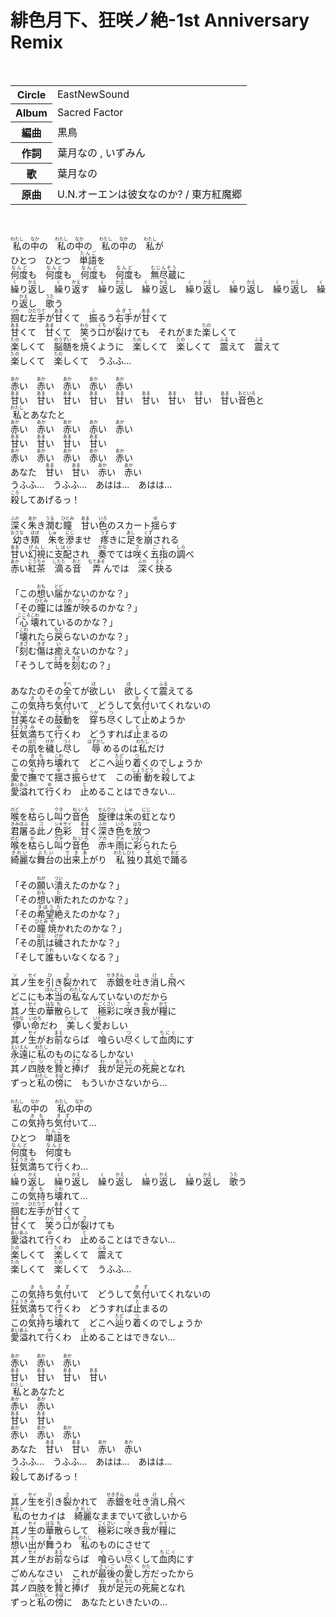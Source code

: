 <h1>緋色月下、狂咲ノ絶-1st Anniversary Remix</h1>
<br>
<table>
<tbody>
<tr>
<th>Circle</th>
<td>EastNewSound</td>
</tr>
<tr>
<th>Album</th>
<td>Sacred Factor</td>
</tr>
<tr>
<th>編曲</th>
<td>黒鳥</td>
</tr>
<tr>
<th>作詞</th>
<td>葉月なの , いずみん</td>
</tr>
<tr>
<th>歌</th>
<td>葉月なの</td>
</tr>
<tr>
<th>原曲</th>
<td>U.N.オーエンは彼女なのか? / 東方紅魔郷</td>
</tr>
</tbody>
</table>
<br>
<br>
<div>
<ruby>私<rp>(</rp><rt>わたし</rt><rp>)</rp></ruby>の<ruby>中<rp>(</rp><rt>なか</rt><rp>)</rp></ruby>の　<ruby>私<rp>(</rp><rt>わたし</rt><rp>)</rp></ruby>の<ruby>中<rp>(</rp><rt>なか</rt><rp>)</rp></ruby>の　<ruby>私<rp>(</rp><rt>わたし</rt><rp>)</rp></ruby>の<ruby>中<rp>(</rp><rt>なか</rt><rp>)</rp></ruby>の　<ruby>私<rp>(</rp><rt>わたし</rt><rp>)</rp></ruby>が<br>
ひとつ　ひとつ　<ruby>単語<rp>(</rp><rt>たんご</rt><rp>)</rp></ruby>を<br>
<ruby>何度<rp>(</rp><rt>なんど</rt><rp>)</rp></ruby>も　<ruby>何度<rp>(</rp><rt>なんど</rt><rp>)</rp></ruby>も　<ruby>何度<rp>(</rp><rt>なんど</rt><rp>)</rp></ruby>も　<ruby>何度<rp>(</rp><rt>なんど</rt><rp>)</rp></ruby>も　<ruby>無尽蔵<rp>(</rp><rt>むじんぞう</rt><rp>)</rp></ruby>に<br>
<ruby>繰<rp>(</rp><rt>く</rt><rp>)</rp></ruby>り<ruby>返<rp>(</rp><rt>かえ</rt><rp>)</rp></ruby>し　<ruby>繰<rp>(</rp><rt>く</rt><rp>)</rp></ruby>り<ruby>返<rp>(</rp><rt>かえ</rt><rp>)</rp></ruby>す　<ruby>繰<rp>(</rp><rt>く</rt><rp>)</rp></ruby>り<ruby>返<rp>(</rp><rt>かえ</rt><rp>)</rp></ruby>し　<ruby>繰<rp>(</rp><rt>く</rt><rp>)</rp></ruby>り<ruby>返<rp>(</rp><rt>かえ</rt><rp>)</rp></ruby>し　<ruby>繰<rp>(</rp><rt>く</rt><rp>)</rp></ruby>り<ruby>返<rp>(</rp><rt>かえ</rt><rp>)</rp></ruby>し　<ruby>繰<rp>(</rp><rt>く</rt><rp>)</rp></ruby>り<ruby>返<rp>(</rp><rt>かえ</rt><rp>)</rp></ruby>し　<ruby>繰<rp>(</rp><rt>く</rt><rp>)</rp></ruby>り<ruby>返<rp>(</rp><rt>かえ</rt><rp>)</rp></ruby>し　<ruby>繰<rp>(</rp><rt>く</rt><rp>)</rp></ruby>り<ruby>返<rp>(</rp><rt>かえ</rt><rp>)</rp></ruby>し　<ruby>歌<rp>(</rp><rt>うた</rt><rp>)</rp></ruby>う<br>
<ruby>掴<rp>(</rp><rt>つか</rt><rp>)</rp></ruby>む<ruby>左手<rp>(</rp><rt>ひだりて</rt><rp>)</rp></ruby>が<ruby>甘<rp>(</rp><rt>あま</rt><rp>)</rp></ruby>くて　<ruby>振<rp>(</rp><rt>ふ</rt><rp>)</rp></ruby>るう<ruby>右手<rp>(</rp><rt>みぎて</rt><rp>)</rp></ruby>が<ruby>甘<rp>(</rp><rt>あま</rt><rp>)</rp></ruby>くて<br>
<ruby>甘<rp>(</rp><rt>あま</rt><rp>)</rp></ruby>くて　<ruby>甘<rp>(</rp><rt>あま</rt><rp>)</rp></ruby>くて　<ruby>笑<rp>(</rp><rt>わら</rt><rp>)</rp></ruby>う<ruby>口<rp>(</rp><rt>くち</rt><rp>)</rp></ruby>が<ruby>裂<rp>(</rp><rt>さ</rt><rp>)</rp></ruby>けても　それがまた<ruby>楽<rp>(</rp><rt>たの</rt><rp>)</rp></ruby>しくて<br>
<ruby>楽<rp>(</rp><rt>たの</rt><rp>)</rp></ruby>しくて　<ruby>脳髄<rp>(</rp><rt>のうずい</rt><rp>)</rp></ruby>を<ruby>焼<rp>(</rp><rt>や</rt><rp>)</rp></ruby>くように　<ruby>楽<rp>(</rp><rt>たの</rt><rp>)</rp></ruby>しくて　<ruby>楽<rp>(</rp><rt>たの</rt><rp>)</rp></ruby>しくて　<ruby>震<rp>(</rp><rt>ふる</rt><rp>)</rp></ruby>えて　<ruby>震<rp>(</rp><rt>ふる</rt><rp>)</rp></ruby>えて<br>
<ruby>楽<rp>(</rp><rt>たの</rt><rp>)</rp></ruby>しくて　<ruby>楽<rp>(</rp><rt>たの</rt><rp>)</rp></ruby>しくて　うふふ…<br>
<br>
<ruby>赤<rp>(</rp><rt>あか</rt><rp>)</rp></ruby>い　<ruby>赤<rp>(</rp><rt>あか</rt><rp>)</rp></ruby>い　<ruby>赤<rp>(</rp><rt>あか</rt><rp>)</rp></ruby>い　<ruby>赤<rp>(</rp><rt>あか</rt><rp>)</rp></ruby>い　<ruby>赤<rp>(</rp><rt>あか</rt><rp>)</rp></ruby>い<br>
<ruby>甘<rp>(</rp><rt>あま</rt><rp>)</rp></ruby>い　<ruby>甘<rp>(</rp><rt>あま</rt><rp>)</rp></ruby>い　<ruby>甘<rp>(</rp><rt>あま</rt><rp>)</rp></ruby>い　<ruby>甘<rp>(</rp><rt>あま</rt><rp>)</rp></ruby>い　<ruby>甘<rp>(</rp><rt>あま</rt><rp>)</rp></ruby>い　<ruby>甘<rp>(</rp><rt>あま</rt><rp>)</rp></ruby>い　<ruby>甘<rp>(</rp><rt>あま</rt><rp>)</rp></ruby>い　<ruby>甘<rp>(</rp><rt>あま</rt><rp>)</rp></ruby>い　<ruby>甘<rp>(</rp><rt>あま</rt><rp>)</rp></ruby>い<ruby>音色<rp>(</rp><rt>おといろ</rt><rp>)</rp></ruby>と<br>
<ruby>私<rp>(</rp><rt>わたし</rt><rp>)</rp></ruby>とあなたと<br>
<ruby>赤<rp>(</rp><rt>あか</rt><rp>)</rp></ruby>い　<ruby>赤<rp>(</rp><rt>あか</rt><rp>)</rp></ruby>い　<ruby>赤<rp>(</rp><rt>あか</rt><rp>)</rp></ruby>い　<ruby>赤<rp>(</rp><rt>あか</rt><rp>)</rp></ruby>い　<ruby>赤<rp>(</rp><rt>あか</rt><rp>)</rp></ruby>い<br>
<ruby>甘<rp>(</rp><rt>あま</rt><rp>)</rp></ruby>い　<ruby>甘<rp>(</rp><rt>あま</rt><rp>)</rp></ruby>い　<ruby>甘<rp>(</rp><rt>あま</rt><rp>)</rp></ruby>い　<ruby>甘<rp>(</rp><rt>あま</rt><rp>)</rp></ruby>い<br>
<ruby>赤<rp>(</rp><rt>あか</rt><rp>)</rp></ruby>い　<ruby>赤<rp>(</rp><rt>あか</rt><rp>)</rp></ruby>い　<ruby>赤<rp>(</rp><rt>あか</rt><rp>)</rp></ruby>い　<ruby>赤<rp>(</rp><rt>あか</rt><rp>)</rp></ruby>い　<ruby>赤<rp>(</rp><rt>あか</rt><rp>)</rp></ruby>い<br>
あなた　<ruby>甘<rp>(</rp><rt>あま</rt><rp>)</rp></ruby>い　<ruby>甘<rp>(</rp><rt>あま</rt><rp>)</rp></ruby>い　<ruby>赤<rp>(</rp><rt>あか</rt><rp>)</rp></ruby>い　<ruby>赤<rp>(</rp><rt>あか</rt><rp>)</rp></ruby>い<br>
うふふ...　うふふ...　あはは...　あはは...<br>
<ruby>殺<rp>(</rp><rt>ころ</rt><rp>)</rp></ruby>してあげるっ！<br>
<br>
<ruby>深<rp>(</rp><rt>ふか</rt><rp>)</rp></ruby>く<ruby>朱<rp>(</rp><rt>あか</rt><rp>)</rp></ruby>き<ruby>潤<rp>(</rp><rt>うる</rt><rp>)</rp></ruby>む<ruby>瞳<rp>(</rp><rt>ひとみ</rt><rp>)</rp></ruby>　<ruby>甘<rp>(</rp><rt>あま</rt><rp>)</rp></ruby>い<ruby>色<rp>(</rp><rt>いろ</rt><rp>)</rp></ruby>のスカート<ruby>揺<rp>(</rp><rt>ゆ</rt><rp>)</rp></ruby>らす<br>
<ruby>幼<rp>(</rp><rt>おさな</rt><rp>)</rp></ruby>き<ruby>頬<rp>(</rp><rt>ほほ</rt><rp>)</rp></ruby>　<ruby>朱<rp>(</rp><rt>しゅ</rt><rp>)</rp></ruby>を<ruby>滲<rp>(</rp><rt>にじ</rt><rp>)</rp></ruby>ませ　<ruby>疼<rp>(</rp><rt>うず</rt><rp>)</rp></ruby>きに<ruby>足<rp>(</rp><rt>あし</rt><rp>)</rp></ruby>を<ruby>崩<rp>(</rp><rt>くず</rt><rp>)</rp></ruby>される<br>
<ruby>甘<rp>(</rp><rt>あま</rt><rp>)</rp></ruby>い<ruby>幻視<rp>(</rp><rt>げんし</rt><rp>)</rp></ruby>に<ruby>支配<rp>(</rp><rt>しはい</rt><rp>)</rp></ruby>され　<ruby>奏<rp>(</rp><rt>かな</rt><rp>)</rp></ruby>でては<ruby>咲<rp>(</rp><rt>さ</rt><rp>)</rp></ruby>く<ruby>五指<rp>(</rp><rt>ごし</rt><rp>)</rp></ruby>の<ruby>調<rp>(</rp><rt>しら</rt><rp>)</rp></ruby>べ<br>
<ruby>赤<rp>(</rp><rt>あか</rt><rp>)</rp></ruby>い<ruby>紅茶<rp>(</rp><rt>こうちゃ</rt><rp>)</rp></ruby>　<ruby>滴<rp>(</rp><rt>したた</rt><rp>)</rp></ruby>る<ruby>音<rp>(</rp><rt>おと</rt><rp>)</rp></ruby>　<ruby>弄<rp>(</rp><rt>もてあそ</rt><rp>)</rp></ruby>んでは　<ruby>深<rp>(</rp><rt>ふか</rt><rp>)</rp></ruby>く<ruby>抉<rp>(</rp><rt>えぐ</rt><rp>)</rp></ruby>る<br>
<br>
「この<ruby>想<rp>(</rp><rt>おも</rt><rp>)</rp></ruby>い<ruby>届<rp>(</rp><rt>とど</rt><rp>)</rp></ruby>かないのかな？」<br>
「その<ruby>瞳<rp>(</rp><rt>ひとみ</rt><rp>)</rp></ruby>には<ruby>誰<rp>(</rp><rt>だれ</rt><rp>)</rp></ruby>が<ruby>映<rp>(</rp><rt>うつ</rt><rp>)</rp></ruby>るのかな？」<br>
「<ruby>心<rp>(</rp><rt>こころ</rt><rp>)</rp></ruby><ruby>壊<rp>(</rp><rt>こわ</rt><rp>)</rp></ruby>れているのかな？」<br>
「<ruby>壊<rp>(</rp><rt>こわ</rt><rp>)</rp></ruby>れたら<ruby>戻<rp>(</rp><rt>もど</rt><rp>)</rp></ruby>らないのかな？」<br>
「<ruby>刻<rp>(</rp><rt>きざ</rt><rp>)</rp></ruby>む<ruby>傷<rp>(</rp><rt>きず</rt><rp>)</rp></ruby>は<ruby>癒<rp>(</rp><rt>い</rt><rp>)</rp></ruby>えないのかな？」<br>
「そうして<ruby>時<rp>(</rp><rt>とき</rt><rp>)</rp></ruby>を<ruby>刻<rp>(</rp><rt>きざ</rt><rp>)</rp></ruby>むの？」<br>
<br>
あなたのその<ruby>全<rp>(</rp><rt>すべ</rt><rp>)</rp></ruby>てが<ruby>欲<rp>(</rp><rt>ほ</rt><rp>)</rp></ruby>しい　<ruby>欲<rp>(</rp><rt>ほ</rt><rp>)</rp></ruby>しくて<ruby>震<rp>(</rp><rt>ふる</rt><rp>)</rp></ruby>えてる<br>
この<ruby>気持<rp>(</rp><rt>きも</rt><rp>)</rp></ruby>ち<ruby>気付<rp>(</rp><rt>きず</rt><rp>)</rp></ruby>いて　どうして<ruby>気付<rp>(</rp><rt>きず</rt><rp>)</rp></ruby>いてくれないの<br>
<ruby>甘美<rp>(</rp><rt>かんび</rt><rp>)</rp></ruby>なその<ruby>鼓動<rp>(</rp><rt>こどう</rt><rp>)</rp></ruby>を　<ruby>穿<rp>(</rp><rt>うが</rt><rp>)</rp></ruby>ち<ruby>尽<rp>(</rp><rt>つ</rt><rp>)</rp></ruby>くして<ruby>止<rp>(</rp><rt>と</rt><rp>)</rp></ruby>めようか<br>
<ruby>狂気<rp>(</rp><rt>きょうき</rt><rp>)</rp></ruby><ruby>満<rp>(</rp><rt>み</rt><rp>)</rp></ruby>ちて<ruby>行<rp>(</rp><rt>ゆ</rt><rp>)</rp></ruby>くわ　どうすれば<ruby>止<rp>(</rp><rt>と</rt><rp>)</rp></ruby>まるの<br>
その<ruby>肌<rp>(</rp><rt>はだ</rt><rp>)</rp></ruby>を<ruby>穢<rp>(</rp><rt>けが</rt><rp>)</rp></ruby>し<ruby>尽<rp>(</rp><rt>つく</rt><rp>)</rp></ruby>し　<ruby>辱<rp>(</rp><rt>はずかし</rt><rp>)</rp></ruby>めるのは<ruby>私<rp>(</rp><rt>わたし</rt><rp>)</rp></ruby>だけ<br>
この<ruby>気持<rp>(</rp><rt>きも</rt><rp>)</rp></ruby>ち<ruby>壊<rp>(</rp><rt>こわ</rt><rp>)</rp></ruby>れて　どこへ<ruby>辿<rp>(</rp><rt>たど</rt><rp>)</rp></ruby>り<ruby>着<rp>(</rp><rt>つ</rt><rp>)</rp></ruby>くのでしょうか<br>
<ruby>愛<rp>(</rp><rt>め</rt><rp>)</rp></ruby>で<ruby>撫<rp>(</rp><rt>な</rt><rp>)</rp></ruby>でて<ruby>揺<rp>(</rp><rt>ゆ</rt><rp>)</rp></ruby>さ<ruby>振<rp>(</rp><rt>ぶ</rt><rp>)</rp></ruby>らせて　この<ruby>衝動<rp>(</rp><rt>しょうどう</rt><rp>)</rp></ruby>を<ruby>殺<rp>(</rp><rt>ころ</rt><rp>)</rp></ruby>してよ<br>
<ruby>愛<rp>(</rp><rt>あい</rt><rp>)</rp></ruby><ruby>溢<rp>(</rp><rt>あふ</rt><rp>)</rp></ruby>れて<ruby>行<rp>(</rp><rt>ゆ</rt><rp>)</rp></ruby>くわ　<ruby>止<rp>(</rp><rt>と</rt><rp>)</rp></ruby>めることはできない…<br>
<br>
<ruby>喉<rp>(</rp><rt>のど</rt><rp>)</rp></ruby>を<ruby>枯<rp>(</rp><rt>か</rt><rp>)</rp></ruby>らし<ruby>叫<rp>(</rp><rt>ウタ</rt><rp>)</rp></ruby>ウ<ruby>音色<rp>(</rp><rt>ねいろ</rt><rp>)</rp></ruby>　<ruby>旋律<rp>(</rp><rt>せんりつ</rt><rp>)</rp></ruby>は<ruby>朱<rp>(</rp><rt>しゅ</rt><rp>)</rp></ruby>の<ruby>虹<rp>(</rp><rt>にじ</rt><rp>)</rp></ruby>となり<br>
<ruby>君<rp>(</rp><rt>きみ</rt><rp>)</rp></ruby><ruby>屠<rp>(</rp><rt>ほふ</rt><rp>)</rp></ruby>る<ruby>此<rp>(</rp><rt>コ</rt><rp>)</rp></ruby>ノ<ruby>色彩<rp>(</rp><rt>シキサイ</rt><rp>)</rp></ruby>　<ruby>甘<rp>(</rp><rt>あま</rt><rp>)</rp></ruby>く<ruby>深<rp>(</rp><rt>ふか</rt><rp>)</rp></ruby>き<ruby>色<rp>(</rp><rt>いろ</rt><rp>)</rp></ruby>を<ruby>放<rp>(</rp><rt>はな</rt><rp>)</rp></ruby>つ<br>
<ruby>喉<rp>(</rp><rt>のど</rt><rp>)</rp></ruby>を<ruby>枯<rp>(</rp><rt>か</rt><rp>)</rp></ruby>らし<ruby>叫<rp>(</rp><rt>ウタ</rt><rp>)</rp></ruby>ウ<ruby>音色<rp>(</rp><rt>ねいろ</rt><rp>)</rp></ruby>　<ruby>赤<rp>(</rp><rt>アカ</rt><rp>)</rp></ruby>キ<ruby>雨<rp>(</rp><rt>アメ</rt><rp>)</rp></ruby>に<ruby>彩<rp>(</rp><rt>いろど</rt><rp>)</rp></ruby>られたら<br>
<ruby>綺麗<rp>(</rp><rt>きれい</rt><rp>)</rp></ruby>な<ruby>舞台<rp>(</rp><rt>ぶたい</rt><rp>)</rp></ruby>の<ruby>出来<rp>(</rp><rt>でき</rt><rp>)</rp></ruby><ruby>上<rp>(</rp><rt>あ</rt><rp>)</rp></ruby>がり　<ruby>私<rp>(</rp><rt>わたし</rt><rp>)</rp></ruby><ruby>独<rp>(</rp><rt>ひと</rt><rp>)</rp></ruby>り<ruby>其処<rp>(</rp><rt>そこ</rt><rp>)</rp></ruby>で<ruby>踊<rp>(</rp><rt>おど</rt><rp>)</rp></ruby>る<br>
<br>
「その<ruby>願<rp>(</rp><rt>ねが</rt><rp>)</rp></ruby>い<ruby>潰<rp>(</rp><rt>つい</rt><rp>)</rp></ruby>えたのかな？」<br>
「その<ruby>想<rp>(</rp><rt>おも</rt><rp>)</rp></ruby>い<ruby>断<rp>(</rp><rt>た</rt><rp>)</rp></ruby>たれたのかな？」<br>
「その<ruby>希望<rp>(</rp><rt>きぼう</rt><rp>)</rp></ruby><ruby>絶<rp>(</rp><rt>た</rt><rp>)</rp></ruby>えたのかな？」<br>
「その<ruby>瞳<rp>(</rp><rt>ひとみ</rt><rp>)</rp></ruby><ruby>焼<rp>(</rp><rt>や</rt><rp>)</rp></ruby>かれたのかな？」<br>
「その<ruby>肌<rp>(</rp><rt>はだ</rt><rp>)</rp></ruby>は<ruby>穢<rp>(</rp><rt>けが</rt><rp>)</rp></ruby>されたかな？」<br>
「そして<ruby>誰<rp>(</rp><rt>だれ</rt><rp>)</rp></ruby>もいなくなる？」<br>
<br>
<ruby>其<rp>(</rp><rt>ソ</rt><rp>)</rp></ruby>ノ<ruby>生<rp>(</rp><rt>セイ</rt><rp>)</rp></ruby>を<ruby>引<rp>(</rp><rt>ひ</rt><rp>)</rp></ruby>き<ruby>裂<rp>(</rp><rt>さ</rt><rp>)</rp></ruby>かれて　<ruby>赤銀<rp>(</rp><rt>せきぎん</rt><rp>)</rp></ruby>を<ruby>吐<rp>(</rp><rt>は</rt><rp>)</rp></ruby>き<ruby>消<rp>(</rp><rt>け</rt><rp>)</rp></ruby>し<ruby>飛<rp>(</rp><rt>と</rt><rp>)</rp></ruby>べ<br>
どこにも<ruby>本当<rp>(</rp><rt>ほんとう</rt><rp>)</rp></ruby>の<ruby>私<rp>(</rp><rt>わたし</rt><rp>)</rp></ruby>なんていないのだから<br>
<ruby>其<rp>(</rp><rt>ソ</rt><rp>)</rp></ruby>ノ<ruby>生<rp>(</rp><rt>セイ</rt><rp>)</rp></ruby>の<ruby>華<rp>(</rp><rt>はな</rt><rp>)</rp></ruby><ruby>散<rp>(</rp><rt>ち</rt><rp>)</rp></ruby>らして　<ruby>極彩<rp>(</rp><rt>ごくさい</rt><rp>)</rp></ruby>に<ruby>咲<rp>(</rp><rt>さ</rt><rp>)</rp></ruby>き<ruby>我<rp>(</rp><rt>わ</rt><rp>)</rp></ruby>が<ruby>糧<rp>(</rp><rt>かて</rt><rp>)</rp></ruby>に<br>
<ruby>儚<rp>(</rp><rt>はかな</rt><rp>)</rp></ruby>い<ruby>命<rp>(</rp><rt>いのち</rt><rp>)</rp></ruby>だわ　<ruby>美<rp>(</rp><rt>うつく</rt><rp>)</rp></ruby>しく<ruby>愛<rp>(</rp><rt>いと</rt><rp>)</rp></ruby>おしい<br>
<ruby>其<rp>(</rp><rt>ソ</rt><rp>)</rp></ruby>ノ<ruby>生<rp>(</rp><rt>セイ</rt><rp>)</rp></ruby>がお<ruby>前<rp>(</rp><rt>まえ</rt><rp>)</rp></ruby>ならば　<ruby>喰<rp>(</rp><rt>く</rt><rp>)</rp></ruby>らい<ruby>尽<rp>(</rp><rt>つ</rt><rp>)</rp></ruby>くして<ruby>血肉<rp>(</rp><rt>ちにく</rt><rp>)</rp></ruby>にす<br>
<ruby>永遠<rp>(</rp><rt>えいえん</rt><rp>)</rp></ruby>に<ruby>私<rp>(</rp><rt>わたし</rt><rp>)</rp></ruby>のものになるしかない<br>
<ruby>其<rp>(</rp><rt>ソ</rt><rp>)</rp></ruby>ノ<ruby>四肢<rp>(</rp><rt>シシ</rt><rp>)</rp></ruby>を<ruby>贄<rp>(</rp><rt>にえ</rt><rp>)</rp></ruby>と<ruby>捧<rp>(</rp><rt>ささ</rt><rp>)</rp></ruby>げ　<ruby>我<rp>(</rp><rt>わ</rt><rp>)</rp></ruby>が<ruby>足元<rp>(</rp><rt>あしもと</rt><rp>)</rp></ruby>の<ruby>死屍<rp>(</rp><rt>しし</rt><rp>)</rp></ruby>となれ<br>
ずっと<ruby>私<rp>(</rp><rt>わたし</rt><rp>)</rp></ruby>の<ruby>傍<rp>(</rp><rt>そば</rt><rp>)</rp></ruby>に　もういかさないから…<br>
<br>
<ruby>私<rp>(</rp><rt>わたし</rt><rp>)</rp></ruby>の<ruby>中<rp>(</rp><rt>なか</rt><rp>)</rp></ruby>の　<ruby>私<rp>(</rp><rt>わたし</rt><rp>)</rp></ruby>の<ruby>中<rp>(</rp><rt>なか</rt><rp>)</rp></ruby>の<br>
この<ruby>気持<rp>(</rp><rt>きも</rt><rp>)</rp></ruby>ち<ruby>気付<rp>(</rp><rt>きず</rt><rp>)</rp></ruby>いて…<br>
ひとつ　<ruby>単語<rp>(</rp><rt>たんご</rt><rp>)</rp></ruby>を<br>
<ruby>何度<rp>(</rp><rt>なんど</rt><rp>)</rp></ruby>も　<ruby>何度<rp>(</rp><rt>なんど</rt><rp>)</rp></ruby>も<br>
<ruby>狂気<rp>(</rp><rt>きょうき</rt><rp>)</rp></ruby><ruby>満<rp>(</rp><rt>み</rt><rp>)</rp></ruby>ちて<ruby>行<rp>(</rp><rt>ゆ</rt><rp>)</rp></ruby>くわ…<br>
<ruby>繰<rp>(</rp><rt>く</rt><rp>)</rp></ruby>り<ruby>返<rp>(</rp><rt>かえ</rt><rp>)</rp></ruby>し　<ruby>繰<rp>(</rp><rt>く</rt><rp>)</rp></ruby>り<ruby>返<rp>(</rp><rt>かえ</rt><rp>)</rp></ruby>し　<ruby>繰<rp>(</rp><rt>く</rt><rp>)</rp></ruby>り<ruby>返<rp>(</rp><rt>かえ</rt><rp>)</rp></ruby>し　<ruby>繰<rp>(</rp><rt>く</rt><rp>)</rp></ruby>り<ruby>返<rp>(</rp><rt>かえ</rt><rp>)</rp></ruby>し　<ruby>繰<rp>(</rp><rt>く</rt><rp>)</rp></ruby>り<ruby>返<rp>(</rp><rt>かえ</rt><rp>)</rp></ruby>し　<ruby>歌<rp>(</rp><rt>うた</rt><rp>)</rp></ruby>う<br>
この<ruby>気持<rp>(</rp><rt>きも</rt><rp>)</rp></ruby>ち<ruby>壊<rp>(</rp><rt>こわ</rt><rp>)</rp></ruby>れて…<br>
<ruby>掴<rp>(</rp><rt>つか</rt><rp>)</rp></ruby>む<ruby>左手<rp>(</rp><rt>ひだりて</rt><rp>)</rp></ruby>が<ruby>甘<rp>(</rp><rt>あま</rt><rp>)</rp></ruby>くて<br>
<ruby>甘<rp>(</rp><rt>あま</rt><rp>)</rp></ruby>くて　<ruby>笑<rp>(</rp><rt>わら</rt><rp>)</rp></ruby>う<ruby>口<rp>(</rp><rt>くち</rt><rp>)</rp></ruby>が<ruby>裂<rp>(</rp><rt>さ</rt><rp>)</rp></ruby>けても<br>
<ruby>愛<rp>(</rp><rt>あい</rt><rp>)</rp></ruby><ruby>溢<rp>(</rp><rt>あふ</rt><rp>)</rp></ruby>れて<ruby>行<rp>(</rp><rt>ゆ</rt><rp>)</rp></ruby>くわ　<ruby>止<rp>(</rp><rt>と</rt><rp>)</rp></ruby>めることはできない…<br>
<ruby>楽<rp>(</rp><rt>たの</rt><rp>)</rp></ruby>しくて　<ruby>楽<rp>(</rp><rt>たの</rt><rp>)</rp></ruby>しくて　<ruby>震<rp>(</rp><rt>ふる</rt><rp>)</rp></ruby>えて<br>
<ruby>楽<rp>(</rp><rt>たの</rt><rp>)</rp></ruby>しくて　<ruby>楽<rp>(</rp><rt>たの</rt><rp>)</rp></ruby>しくて　うふふ…<br>
<br>
この<ruby>気持<rp>(</rp><rt>きも</rt><rp>)</rp></ruby>ち<ruby>気付<rp>(</rp><rt>きず</rt><rp>)</rp></ruby>いて　どうして<ruby>気付<rp>(</rp><rt>きず</rt><rp>)</rp></ruby>いてくれないの<br>
<ruby>狂気<rp>(</rp><rt>きょうき</rt><rp>)</rp></ruby><ruby>満<rp>(</rp><rt>み</rt><rp>)</rp></ruby>ちて<ruby>行<rp>(</rp><rt>ゆ</rt><rp>)</rp></ruby>くわ　どうすれば<ruby>止<rp>(</rp><rt>と</rt><rp>)</rp></ruby>まるの<br>
この<ruby>気持<rp>(</rp><rt>きも</rt><rp>)</rp></ruby>ち<ruby>壊<rp>(</rp><rt>こわ</rt><rp>)</rp></ruby>れて　どこへ<ruby>辿<rp>(</rp><rt>たど</rt><rp>)</rp></ruby>り<ruby>着<rp>(</rp><rt>つ</rt><rp>)</rp></ruby>くのでしょうか<br>
<ruby>愛<rp>(</rp><rt>あい</rt><rp>)</rp></ruby><ruby>溢<rp>(</rp><rt>あふ</rt><rp>)</rp></ruby>れて<ruby>行<rp>(</rp><rt>ゆ</rt><rp>)</rp></ruby>くわ　<ruby>止<rp>(</rp><rt>と</rt><rp>)</rp></ruby>めることはできない…<br>
<br>
<ruby>赤<rp>(</rp><rt>あか</rt><rp>)</rp></ruby>い　<ruby>赤<rp>(</rp><rt>あか</rt><rp>)</rp></ruby>い　<ruby>赤<rp>(</rp><rt>あか</rt><rp>)</rp></ruby>い<br>
<ruby>甘<rp>(</rp><rt>あま</rt><rp>)</rp></ruby>い　<ruby>甘<rp>(</rp><rt>あま</rt><rp>)</rp></ruby>い　<ruby>甘<rp>(</rp><rt>あま</rt><rp>)</rp></ruby>い　<ruby>甘<rp>(</rp><rt>あま</rt><rp>)</rp></ruby>い<br>
<ruby>私<rp>(</rp><rt>わたし</rt><rp>)</rp></ruby>とあなたと<br>
<ruby>赤<rp>(</rp><rt>あか</rt><rp>)</rp></ruby>い　<ruby>赤<rp>(</rp><rt>あか</rt><rp>)</rp></ruby>い<br>
<ruby>甘<rp>(</rp><rt>あま</rt><rp>)</rp></ruby>い　<ruby>甘<rp>(</rp><rt>あま</rt><rp>)</rp></ruby>い<br>
<ruby>赤<rp>(</rp><rt>あか</rt><rp>)</rp></ruby>い　<ruby>赤<rp>(</rp><rt>あか</rt><rp>)</rp></ruby>い　<ruby>赤<rp>(</rp><rt>あか</rt><rp>)</rp></ruby>い<br>
あなた　<ruby>甘<rp>(</rp><rt>あま</rt><rp>)</rp></ruby>い　<ruby>甘<rp>(</rp><rt>あま</rt><rp>)</rp></ruby>い　<ruby>赤<rp>(</rp><rt>あか</rt><rp>)</rp></ruby>い　<ruby>赤<rp>(</rp><rt>あか</rt><rp>)</rp></ruby>い<br>
うふふ...　うふふ...　あはは...　あはは...<br>
<ruby>殺<rp>(</rp><rt>ころ</rt><rp>)</rp></ruby>してあげるっ！<br>
<br>
<ruby>其<rp>(</rp><rt>ソ</rt><rp>)</rp></ruby>ノ<ruby>生<rp>(</rp><rt>セイ</rt><rp>)</rp></ruby>を<ruby>引<rp>(</rp><rt>ひ</rt><rp>)</rp></ruby>き<ruby>裂<rp>(</rp><rt>さ</rt><rp>)</rp></ruby>かれて　<ruby>赤銀<rp>(</rp><rt>せきぎん</rt><rp>)</rp></ruby>を<ruby>吐<rp>(</rp><rt>は</rt><rp>)</rp></ruby>き<ruby>消<rp>(</rp><rt>け</rt><rp>)</rp></ruby>し<ruby>飛<rp>(</rp><rt>と</rt><rp>)</rp></ruby>べ<br>
<ruby>私<rp>(</rp><rt>わたし</rt><rp>)</rp></ruby>のセカイは　<ruby>綺麗<rp>(</rp><rt>きれい</rt><rp>)</rp></ruby>なままでいて<ruby>欲<rp>(</rp><rt>ほ</rt><rp>)</rp></ruby>しいから<br>
<ruby>其<rp>(</rp><rt>ソ</rt><rp>)</rp></ruby>ノ<ruby>生<rp>(</rp><rt>セイ</rt><rp>)</rp></ruby>の<ruby>華<rp>(</rp><rt>はな</rt><rp>)</rp></ruby><ruby>散<rp>(</rp><rt>ち</rt><rp>)</rp></ruby>らして　<ruby>極彩<rp>(</rp><rt>ごくさい</rt><rp>)</rp></ruby>に<ruby>咲<rp>(</rp><rt>さ</rt><rp>)</rp></ruby>き<ruby>我<rp>(</rp><rt>わ</rt><rp>)</rp></ruby>が<ruby>糧<rp>(</rp><rt>かて</rt><rp>)</rp></ruby>に<br>
<ruby>想<rp>(</rp><rt>おも</rt><rp>)</rp></ruby>い<ruby>出<rp>(</rp><rt>で</rt><rp>)</rp></ruby>が<ruby>舞<rp>(</rp><rt>ま</rt><rp>)</rp></ruby>うわ　<ruby>私<rp>(</rp><rt>わたし</rt><rp>)</rp></ruby>のものにさせて<br>
<ruby>其<rp>(</rp><rt>ソ</rt><rp>)</rp></ruby>ノ<ruby>生<rp>(</rp><rt>セイ</rt><rp>)</rp></ruby>がお<ruby>前<rp>(</rp><rt>まえ</rt><rp>)</rp></ruby>ならば　<ruby>喰<rp>(</rp><rt>く</rt><rp>)</rp></ruby>らい<ruby>尽<rp>(</rp><rt>つ</rt><rp>)</rp></ruby>くして<ruby>血肉<rp>(</rp><rt>ちにく</rt><rp>)</rp></ruby>にす<br>
ごめんなさい　これが<ruby>最後<rp>(</rp><rt>さいご</rt><rp>)</rp></ruby>の<ruby>愛<rp>(</rp><rt>あい</rt><rp>)</rp></ruby>し<ruby>方<rp>(</rp><rt>かた</rt><rp>)</rp></ruby>だったから<br>
<ruby>其<rp>(</rp><rt>ソ</rt><rp>)</rp></ruby>ノ<ruby>四肢<rp>(</rp><rt>シシ</rt><rp>)</rp></ruby>を<ruby>贄<rp>(</rp><rt>にえ</rt><rp>)</rp></ruby>と<ruby>捧<rp>(</rp><rt>ささ</rt><rp>)</rp></ruby>げ　<ruby>我<rp>(</rp><rt>わ</rt><rp>)</rp></ruby>が<ruby>足元<rp>(</rp><rt>あしもと</rt><rp>)</rp></ruby>の<ruby>死屍<rp>(</rp><rt>しし</rt><rp>)</rp></ruby>となれ<br>
ずっと<ruby>私<rp>(</rp><rt>わたし</rt><rp>)</rp></ruby>の<ruby>傍<rp>(</rp><rt>そば</rt><rp>)</rp></ruby>に　あなたといきたいの…
</div>